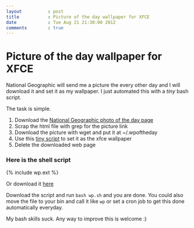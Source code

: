 ```yaml
---
layout			: post
title			: Picture of the day wallpaper for XFCE
date			: Tue Aug 21 21:30:00 2012
comments		: true
---
```


# Picture of the day wallpaper for XFCE

National Geographic will send me a picture the every other day and I will
download it and set it as my wallpaper. I just automated this with a *tiny* bash
script.

The task is simple.

1. Download the [National Geographic photo of the day page](http://photography.nationalgeographic.com/photography/photo-of-the-day/)
2. Scrap the html file with grep for the picture link
3. Download the picture with wget and put it at ~/.wpoftheday
4. Use this [tiny script](http://phantomsdad.blogspot.in/2011/09/set-wallpaper-in-xfce4-from-command.html)
   to set it as the xfce wallpaper
5. Delete the downloaded web page

### Here is the shell script

{% include wp.ext %}

Or download it [here](../code/wp.sh)

Download the script and run `bash wp.sh` and you are done. You could also move
the file to your bin and call it like `wp` or set a cron job to get this done
automatically everyday.

My bash skills suck. Any way to improve this is welcome :)
